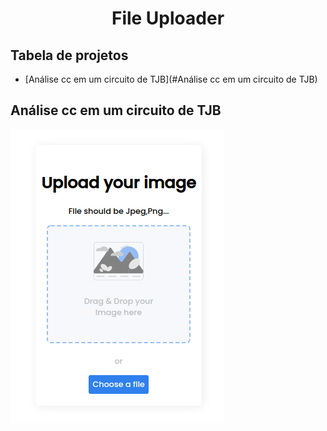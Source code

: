 <h1 align="center">File Uploader</h1>


## Tabela de projetos

- [Análise cc em um circuito de TJB](#Análise cc em um circuito de TJB)


## Análise cc em um circuito de TJB


![screenshot](https://github.com/Ivan05-amga/FileUploader/blob/main/ImageUploader.png)
